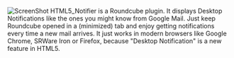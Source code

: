 ![ScreenShot](/screenshot.png)
HTML5_Notifier is a Roundcube plugin.
It displays Desktop Notifications like the ones you might know from Google Mail. Just keep Roundcube opened in a (minimized) tab and enjoy getting notifications every time a new mail arrives.
It just works in modern browsers like Google Chrome, SRWare Iron or Firefox, because "Desktop Notification" is a new feature in HTML5.
